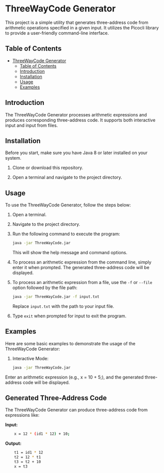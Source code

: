 # ThreeWayCode Generator

This project is a simple utility that generates three-address code from arithmetic operations specified in a given input. It utilizes the Picocli library to provide a user-friendly command-line interface.

## Table of Contents

- [ThreeWayCode Generator](#threewaycode-generator)
  - [Table of Contents](#table-of-contents)
  - [Introduction](#introduction)
  - [Installation](#installation)
  - [Usage](#usage)
  - [Examples](#examples)

## Introduction

The ThreeWayCode Generator processes arithmetic expressions and produces corresponding three-address code. It supports both interactive input and input from files.

## Installation

Before you start, make sure you have Java 8 or later installed on your system.

1. Clone or download this repository.

2. Open a terminal and navigate to the project directory.

## Usage

To use the ThreeWayCode Generator, follow the steps below:

1. Open a terminal.

2. Navigate to the project directory.

3. Run the following command to execute the program:

    ```bash
    java -jar ThreeWayCode.jar
    ```

    This will show the help message and command options.

4. To process an arithmetic expression from the command line, simply enter it when prompted. The generated three-address code will be displayed.

5. To process an arithmetic expression from a file, use the `-f` or `--file` option followed by the file path:

    ```bash
    java -jar ThreeWayCode.jar -f input.txt
    ```

    Replace `input.txt` with the path to your input file.

6. Type `exit` when prompted for input to exit the program.

## Examples

Here are some basic examples to demonstrate the usage of the ThreeWayCode Generator:

1. Interactive Mode:

   ```bash
   java -jar ThreeWayCode.jar

Enter an arithmetic expression (e.g., x = 10 + 5;), and the generated three-address code will be displayed.

## Generated Three-Address Code

The ThreeWayCode Generator can produce three-address code from expressions like:

**Input:**
```bash
    x = 12 * (id1 * 12) + 10;
```

**Output:**
```bash
    t1 = id1 * 12
    t2 = 12 * t1
    t3 = t2 + 10
    x = t3    
```

